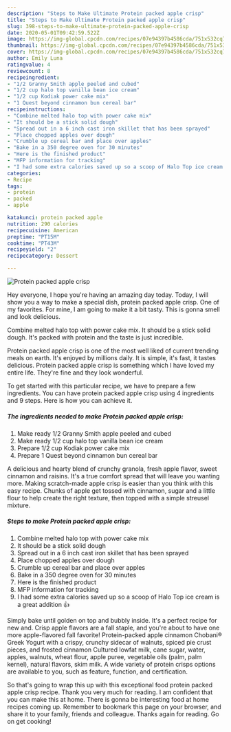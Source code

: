 ```yaml
---
description: "Steps to Make Ultimate Protein packed apple crisp"
title: "Steps to Make Ultimate Protein packed apple crisp"
slug: 398-steps-to-make-ultimate-protein-packed-apple-crisp
date: 2020-05-01T09:42:59.522Z
image: https://img-global.cpcdn.com/recipes/07e94397b4586cda/751x532cq70/protein-packed-apple-crisp-recipe-main-photo.jpg
thumbnail: https://img-global.cpcdn.com/recipes/07e94397b4586cda/751x532cq70/protein-packed-apple-crisp-recipe-main-photo.jpg
cover: https://img-global.cpcdn.com/recipes/07e94397b4586cda/751x532cq70/protein-packed-apple-crisp-recipe-main-photo.jpg
author: Emily Luna
ratingvalue: 4
reviewcount: 8
recipeingredient:
- "1/2 Granny Smith apple peeled and cubed"
- "1/2 cup halo top vanilla bean ice cream"
- "1/2 cup Kodiak power cake mix"
- "1 Quest beyond cinnamon bun cereal bar"
recipeinstructions:
- "Combine melted halo top with power cake mix"
- "It should be a stick solid dough"
- "Spread out in a 6 inch cast iron skillet that has been sprayed"
- "Place chopped apples over dough"
- "Crumble up cereal bar and place over apples"
- "Bake in a 350 degree oven for 30 minutes"
- "Here is the finished product"
- "MFP information for tracking"
- "I had some extra calories saved up so a scoop of Halo Top ice cream is a great addition 👍"
categories:
- Recipe
tags:
- protein
- packed
- apple

katakunci: protein packed apple 
nutrition: 290 calories
recipecuisine: American
preptime: "PT15M"
cooktime: "PT43M"
recipeyield: "2"
recipecategory: Dessert

---
```



![Protein packed apple crisp](https://img-global.cpcdn.com/recipes/07e94397b4586cda/751x532cq70/protein-packed-apple-crisp-recipe-main-photo.jpg)

Hey everyone, I hope you're having an amazing day today. Today, I will show you a way to make a special dish, protein packed apple crisp. One of my favorites. For mine, I am going to make it a bit tasty. This is gonna smell and look delicious.

Combine melted halo top with power cake mix. It should be a stick solid dough. It&#39;s packed with protein and the taste is just incredible.

Protein packed apple crisp is one of the most well liked of current trending meals on earth. It's enjoyed by millions daily. It is simple, it's fast, it tastes delicious. Protein packed apple crisp is something which I have loved my entire life. They're fine and they look wonderful.


To get started with this particular recipe, we have to prepare a few ingredients. You can have protein packed apple crisp using 4 ingredients and 9 steps. Here is how you can achieve it.

##### The ingredients needed to make Protein packed apple crisp:

1. Make ready 1/2 Granny Smith apple peeled and cubed
1. Make ready 1/2 cup halo top vanilla bean ice cream
1. Prepare 1/2 cup Kodiak power cake mix
1. Prepare 1 Quest beyond cinnamon bun cereal bar


A delicious and hearty blend of crunchy granola, fresh apple flavor, sweet cinnamon and raisins. It&#39;s a true comfort spread that will leave you wanting more. Making scratch-made apple crisp is easier than you think with this easy recipe. Chunks of apple get tossed with cinnamon, sugar and a little flour to help create the right texture, then topped with a simple streusel mixture. 

##### Steps to make Protein packed apple crisp:

1. Combine melted halo top with power cake mix
1. It should be a stick solid dough
1. Spread out in a 6 inch cast iron skillet that has been sprayed
1. Place chopped apples over dough
1. Crumble up cereal bar and place over apples
1. Bake in a 350 degree oven for 30 minutes
1. Here is the finished product
1. MFP information for tracking
1. I had some extra calories saved up so a scoop of Halo Top ice cream is a great addition 👍


Simply bake until golden on top and bubbly inside. It&#39;s a perfect recipe for new and. Crisp apple flavors are a fall staple, and you&#39;re about to have one more apple-flavored fall favorite! Protein-packed apple cinnamon Chobani® Greek Yogurt with a crispy, crunchy sidecar of walnuts, spiced pie crust pieces, and frosted cinnamon Cultured lowfat milk, cane sugar, water, apples, walnuts, wheat flour, apple puree, vegetable oils (palm, palm kernel), natural flavors, skim milk. A wide variety of protein crisps options are available to you, such as feature, function, and certification. 

So that's going to wrap this up with this exceptional food protein packed apple crisp recipe. Thank you very much for reading. I am confident that you can make this at home. There is gonna be interesting food at home recipes coming up. Remember to bookmark this page on your browser, and share it to your family, friends and colleague. Thanks again for reading. Go on get cooking!
